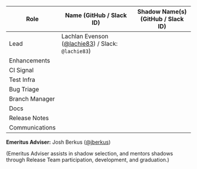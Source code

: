 | **Role** | **Name** (**GitHub / Slack ID**)  | **Shadow Name(s) (GitHub / Slack ID)** |
| ------ | ------ | ------ |
| Lead |  Lachlan Evenson ([@lachie83](https://github.com/lachie83)) / Slack: `@lachie83`) | |
| Enhancements | |  |
| CI Signal | | |
| Test Infra | | |
| Bug Triage | | |
| Branch Manager | | |
| Docs | | |
| Release Notes | | |
| Communications | | |



**Emeritus Adviser:** Josh Berkus ([@jberkus](https://github.com/jberkus))

(Emeritus Adviser assists in shadow selection, and mentors shadows through Release Team participation, development, and graduation.)
